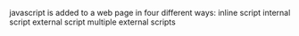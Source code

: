 javascript is added to a web page in four different ways:
    inline script
    internal script
    external script
    multiple external scripts
